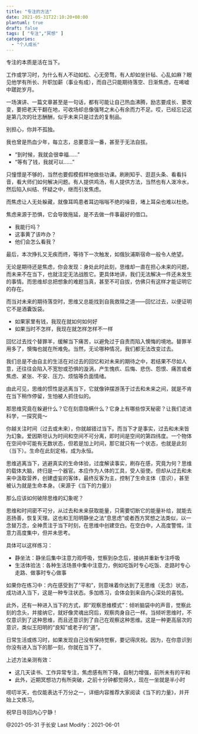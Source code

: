 ```yaml
---
title: "专注的方法"
date: 2021-05-31T22:10:20+08:00
plantuml: true
draft: false
tags: [ "专注","冥想" ]
categories:
  - "个人成长"
---
```


专注的本质是活在当下。

工作或学习时，为什么有人不动如松、心无旁骛，有人却如坐针毡、心乱如麻？眼见他学有所长、升职加薪（事业有成），而自己只能期待落空、日渐焦虑，在唏嘘中蹉跎岁月。

一场演讲、一篇文章甚至是一句话，都有可能让自己热血沸腾，励志要成长、要改变，要把老天干翻在地，可收场却总像强弩之末心有余而力不足。哎，已经忘记这是第几次的壮志酬酬，似乎未来只是过去的复制品。

别担心，你并不孤独。

我也曾是热血少年，每立志，总要意淫一番，甚至于无法自拔。

- “到时候，我就会很幸福……”
- “等有了钱，我就可以……”

只憧憬是不够的，当然也要假模假样地做些功课。刷刷知乎、逛逛头条、看看抖音，看大师们如何解决问题。有人提供鸡汤，有人提供方法，当然也有人泼冷水，然后陷入纠结、怀疑之中，继而引发焦虑。

而焦虑让人无处躲藏，就像耳鸣患者耳边嗡嗡不绝的噪音，堵上耳朵也难以杜绝。

焦虑来源于恐惧，它会导致拖延，是不去做一件事最好的借口。

- 我能行吗？
- 这事黄了该咋办？
- 他们会怎么看我？

最后，本次挣扎又无疾而终，等待下一次触发，如俄狄浦斯宿命一般令人绝望。

无论是期待还是焦虑，你会发现：身处此时此刻，思维却一直在担心未来的问题，而未来不在当下，也就注定无法战胜它。更具体地讲，我们无法解决一件还未发生的事情。而思维却总把想象的难题当真，甚至不可自拔，仿佛只有这样才能证明它的存在。

而当对未来的期待落空时，思维又总能找到自我救赎之道——回忆过去，以便证明它不是酒囊饭袋。

- 如果家里有钱，我现在就如何如何好
- 如果当时不怎样，我现在就怎样怎样不一样

回忆过去找个替罪羊，缓解当下痛苦，以避免过于自责而陷入懊悔的境地。替罪羊用多了，懊悔也就在所难免。当然，无论哪种情况，我们都无法改变过去。

我们总是不由自主的生活在对过去的回忆和对未来的期待之中，若结果不尽如人意，还往往会陷入不宽恕或恐惧的漩涡，产生愧疚、后悔、悲伤、怨恨、痛苦或者焦虑、紧张、不安、压力、烦恼等负面情绪。

由此可见，思维的惯性是逃离当下，它就像钟摆游荡于过去和未来之间，就是不肯在当下稍作停留，生怕被人抓住似的。

那思维究竟在躲避什么？它在刻意隐瞒什么？它身上有哪些惊天秘密？让我们走进科学，一探究竟～

你越关注时间（过去或未来），你就越错过当下。而当下才是事实，过去和未来皆为幻象。爱因斯坦认为时间和空间不可分离，即时间是空间的第四纬度。一个物体在空间中可能有无数状态，但若是加上时间，那它就只有一个状态，也就是此刻（当下）。生命在此刻定格，成为永恒。

思维逃离当下，逃避真实的生命体验，过度解读事实，刷存在感，究竟为何？思维的载体大脑，终归是一个器官。本应作为人体的工具，受人驱使。但却从过去和未来中汲取营养，创建虚妄的客体，最终反客为主，控制了生命主体（意识），甚至被认为就是生命本身。（来源于《当下的力量》）

那么应该如何破除思维的幻象呢？

思维和时间密不可分，从过去和未来获取能量，只需要切断它的能量补给，就能去恶扬善，恢复天理。这也和王阳明静坐之法“息思虑”或者西方冥想之法类似，以一念替万念，全神贯注于当下时刻，在思维中创建空白。在空白中，人高度警惕，注意力高度集中，但并未思考。

具体可以这样练习：

- 静坐法：静坐后集中注意力观呼吸，觉察到杂念后，接纳并重新专注呼吸
- 生活体验法：各种生活场景中集中注意力，例如吃饭时专心吃饭、走路时专心走路、做事时专心做事

如果你在练习中：内在感受到了“平和”，则意味着你达到了无思维（无念）状态，成功进入当下，这是一种专注状态。多加练习，会体会到来自内心深处的喜悦。

此外，还有一种进入当下的方式，即“观察思维模式”：倾听脑袋中的声音，觉察此刻的念头，并接纳它，就好像灵魂出窍后，观察肉身自己一样。当倾听思维时，不仅意识到了这种思维，而且还意识到了自己在观察这种思维。这是一种更高层次的意识，类似王阳明的“良知”或老子的“道”。

日常生活或练习时，如果发现自己没有保持觉察，要记得庆祝。因为，在你意识到你没有进入当下的那一刻，你就在当下了。

上述方法亲测有效：

- 这几天读书、工作异常专注，焦虑感有所下降，自制力增强，前所未有的平和
- 此外，近期冥想功力有所突破，之前十分钟都觉得久，现在一坐就是半小时

唠叨半天，也仅能表达千万分之一，详细内容推荐大家阅读《当下的力量》，并开始上文练习。

祝早日寻回内心宁静！

@2021-05-31 于长安 Last Modify：2021-06-01
